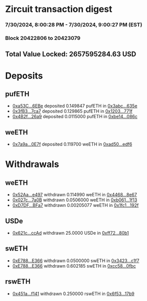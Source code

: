 # Zircuit transaction digest
### 7/30/2024, 8:00:28 PM - 7/30/2024, 9:00:27 PM (EST)
### Block 20422806 to 20423079

## Total Value Locked: 2657595284.63 USD

# Deposits
## pufETH
- [0xa53C...6EBe](https://etherscan.io/address/0xa53Cd78aaDCE80958d917851ca921B47aad56EBe) deposited 0.149847 pufETH in [0x3abc...635e](https://etherscan.io/tx/0xa53Cd78aaDCE80958d917851ca921B47aad56EBe)
- [0x3fB3...7ca7](https://etherscan.io/address/0x3fB35112291101878369d2E8a6E2A7e067D97ca7) deposited 0.129865 pufETH in [0x1203...771f](https://etherscan.io/tx/0x3fB35112291101878369d2E8a6E2A7e067D97ca7)
- [0x4B2f...26a9](https://etherscan.io/address/0x4B2faF3d290643aa2C0EF9c1B65a1Bd937e226a9) deposited 0.0115000 pufETH in [0xbe14...086c](https://etherscan.io/tx/0x4B2faF3d290643aa2C0EF9c1B65a1Bd937e226a9)
## weETH
- [0x7a9a...0E7f](https://etherscan.io/address/0x7a9a1BA7CfF6c0920cc74E850C6A671CE48f0E7f) deposited 0.119700 weETH in [0xad50...edf6](https://etherscan.io/tx/0x7a9a1BA7CfF6c0920cc74E850C6A671CE48f0E7f)
# Withdrawals
## weETH
- [0x52Aa...e497](https://etherscan.io/address/0x52Aa899454998Be5b000Ad077a46Bbe360F4e497) withdrawn 0.114990 weETH in [0x4468...8e67](https://etherscan.io/tx/0x52Aa899454998Be5b000Ad077a46Bbe360F4e497)
- [0x027c...7a0B](https://etherscan.io/address/0x027cb4f316e58Fe8A5A75e2d2555265218d37a0B) withdrawn 0.0506000 weETH in [0xb061...1f13](https://etherscan.io/tx/0x027cb4f316e58Fe8A5A75e2d2555265218d37a0B)
- [0xD7DF...BFa7](https://etherscan.io/address/0xD7DF7E085214743530afF339aFC420c7c720BFa7) withdrawn 0.00205077 weETH in [0x1fc1...192f](https://etherscan.io/tx/0xD7DF7E085214743530afF339aFC420c7c720BFa7)
## USDe
- [0x621c...ccAd](https://etherscan.io/address/0x621c1C62c4D36b7435B9C78a5905726F6783ccAd) withdrawn 25.0000 USDe in [0xff72...80b1](https://etherscan.io/tx/0x621c1C62c4D36b7435B9C78a5905726F6783ccAd)
## swETH
- [0xE788...E366](https://etherscan.io/address/0xE7888F67987F846Aa7932B15c6D0613EB2e1E366) withdrawn 0.0500000 swETH in [0x3423...c1f7](https://etherscan.io/tx/0xE7888F67987F846Aa7932B15c6D0613EB2e1E366)
- [0xE788...E366](https://etherscan.io/address/0xE7888F67987F846Aa7932B15c6D0613EB2e1E366) withdrawn 0.602185 swETH in [0xcc58...0fbc](https://etherscan.io/tx/0xE7888F67987F846Aa7932B15c6D0613EB2e1E366)
## rswETH
- [0x451a...f141](https://etherscan.io/address/0x451aCB8244A26d8F1D283Fc3Cd30A5edAdfAf141) withdrawn 0.250000 rswETH in [0x6f53...17b9](https://etherscan.io/tx/0x451aCB8244A26d8F1D283Fc3Cd30A5edAdfAf141)
